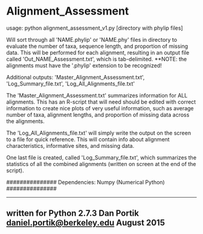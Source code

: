 # Alignment_Assessment


usage: python alignment_assessment_v1.py [directory with phylip files]

Will sort through all 'NAME.phylip' or 'NAME.phy' files in directory to evaluate
the number of taxa, sequence length, and proportion of missing data.
This will be performed for each alignment, resulting in an output file
called 'Out_NAME_Assessment.txt', which is tab-delimited. 
**NOTE: the alignments must have the '.phylip' extension to be recognized!

Additional outputs:
'Master_Alignment_Assessment.txt', 'Log_Summary_file.txt', 'Log_All_Alignments_file.txt'

The 'Master_Alignment_Assessment.txt' summarizes information for ALL alignments. 
This has an R-script that will need should be edited with correct information to 
create nice plots of very useful information, such as average number of taxa, 
alignment lengths, and proportion of missing data across the alignments.

The 'Log_All_Alignments_file.txt' will simply write the output on the screen to a file
for quick reference. This will contain info about alignment characteristics, informative
sites, and missing data.

One last file is created, called 'Log_Summary_file.txt', which summarizes the statistics of
all the combined alignments (written on screen at the end of the script).

###############
Dependencies:
Numpy (Numerical Python)
###############


------------------------
written for Python 2.7.3
Dan Portik
daniel.portik@berkeley.edu
August 2015
------------------------
